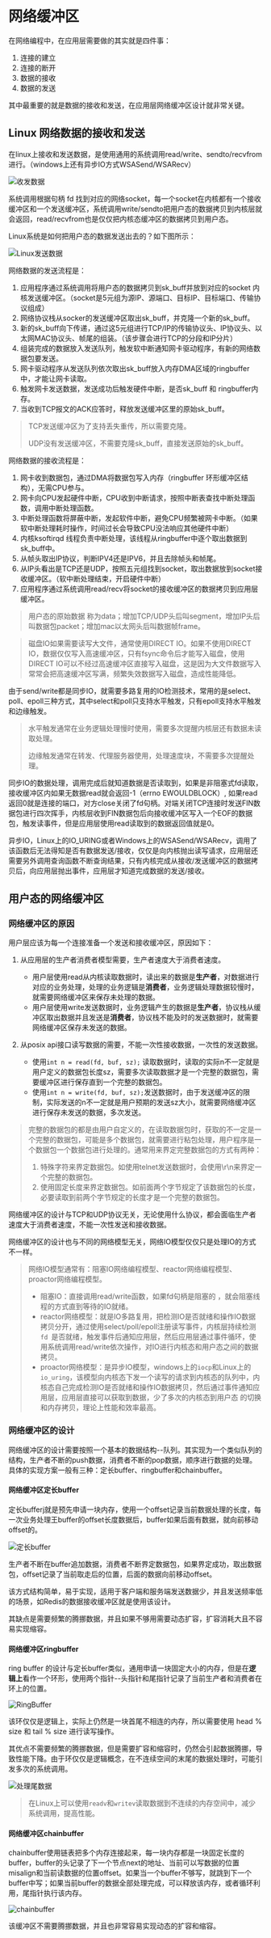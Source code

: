 # 网络缓冲区

在网络编程中，在应用层需要做的其实就是四件事：

1. 连接的建立
2. 连接的断开
3. 数据的接收
4. 数据的发送

其中最重要的就是数据的接收和发送，在应用层网络缓冲区设计就非常关键。

## Linux 网络数据的接收和发送

在linux上接收和发送数据，是使用通用的系统调用read/write、sendto/recvfrom 进行。（windows上还有异步IO方式WSASend/WSARecv）

![收发数据](./NetBuffer.assets/image-20240820234318657.png)

系统调用根据句柄 fd 找到对应的网络socket，每一个socket在内核都有一个接收缓冲区和一个发送缓冲区，系统调用write/sendto把用户态的数据拷贝到内核层就会返回，read/recvfrom也是仅仅把内核态缓冲区的数据拷贝到用户态。

Linux系统是如何把用户态的数据发送出去的？如下图所示：

![Linux发送数据](./NetBuffer.assets/image-20240820234928400.png)

网络数据的发送流程是：

1. 应用程序通过系统调用将用户态的数据拷贝到sk_buff并放到对应的socket 内核发送缓冲区。（socket是5元组为源IP、源端口、目标IP、目标端口、传输协议组成）
2. 网络协议栈从socker的发送缓冲区取出sk_buff，并克隆一个新的sk_buff。
3. 新的sk_buff向下传递，通过这5元组进行TCP/IP的传输协议头、IP协议头、以太网MAC协议头、帧尾的组装。（该步骤会进行TCP的分段和IP分片）
4. 组装完成的数据放入发送队列，触发软中断通知网卡驱动程序，有新的网络数据包要发送。
5. 网卡驱动程序从发送队列依次取出sk_buff放入内存DMA区域的ringbuffer中，才能让网卡读取。
6. 触发网卡发送数据，发送成功后触发硬件中断，是否sk_buff 和 ringbuffer内存。
7. 当收到TCP报文的ACK应答时，释放发送缓冲区里的原始sk_buff。

> TCP发送缓冲区为了支持丢失重传，所以需要克隆。
>
> UDP没有发送缓冲区，不需要克隆sk_buff，直接发送原始的sk_buff。

网络数据的接收流程是：

1. 网卡收到数据包，通过DMA将数据包写入内存（ringbuffer 环形缓冲区结构），无需CPU参与。
2. 网卡向CPU发起硬件中断，CPU收到中断请求，按照中断表查找中断处理函数，调用中断处理函数。
3. 中断处理函数将屏蔽中断，发起软件中断，避免CPU频繁被网卡中断。（如果软中断处理耗时操作，时间过长会导致CPU没法响应其他硬件中断）
4. 内核ksoftirqd 线程负责中断处理，该线程从ringbuffer中逐个取出数据到sk_buff中。
5. 从帧头取出IP协议，判断IPV4还是IPV6，并且去除帧头和帧尾。
6. 从IP头看出是TCP还是UDP，按照五元组找到socket，取出数据放到socket接收缓冲区。（软中断处理结束，开启硬件中断）
7. 应用程序通过系统调用read/recv将socket的接收缓冲区的数据拷贝到应用层缓冲区。

> 用户态的原始数据 称为data；增加TCP/UDP头后叫segment，增加IP头后叫数据包packet；增加mac以太网头后叫数据帧frame。

>  磁盘IO如果需要读写大文件，通常使用DIRECT IO。如果不使用DIRECT IO，数据仅仅写入高速缓冲区，只有fsync命令后才能写入磁盘，使用DIRECT IO可以不经过高速缓冲区直接写入磁盘，这是因为大文件数据写入常常会把高速缓冲区写满，频繁失效数据写入磁盘，造成性能降低。

由于send/write都是同步IO，就需要多路复用的IO检测技术，常用的是select、poll、epoll三种方式，其中select和poll只支持水平触发，只有epoll支持水平触发和边缘触发。

> 水平触发通常在业务逻辑处理慢时使用，需要多次提醒内核层还有数据未读取处理。
>
> 边缘触发通常在转发、代理服务器使用，处理速度块，不需要多次提醒处理。

同步IO的数据处理，调用完成后就知道数据是否读取到，如果是非阻塞式fd读取，接收缓冲区内如果无数据read就会返回-1（errno EWOULDBLOCK）, 如果read返回0就是连接的端口，对方close关闭了fd句柄。对端关闭TCP连接时发送FIN数据包进行四次挥手，内核层收到FIN数据包后向接收缓冲区写入一个EOF的数据包，触发读事件，但是应用层使用read读取到的数据返回值就是0。

异步IO，Linux上的IO_URING或者Windows上的WSASend/WSARecv，调用了该函数后无法得知是否有数据发送/接收，仅仅是向内核抛出读写请求，应用层还需要另外调用查询函数不断查询结果，只有内核完成从接收/发送缓冲区的数据拷贝后，向应用层抛出事件，应用层才知道完成数据的发送/接收。

## 用户态的网络缓冲区

### 网络缓冲区的原因

用户层应该为每一个连接准备一个发送和接收缓冲区，原因如下：

1. 从应用层的生产者消费者模型需要，生产者速度大于消费者速度。

    - 用户层使用read从内核读取数据时，读出来的数据是**生产者**，对数据进行对应的业务处理，处理的业务逻辑是**消费者**，业务逻辑处理数据较慢时，就需要网络缓冲区来保存未处理的数据。
    - 用户层使用write发送数据时，业务逻辑产生的数据是**生产者**，协议栈从缓冲区取出数据并且发送是**消费者**，协议栈不能及时的发送数据时，就需要网络缓冲区保存未发送的数据。

2. 从posix api接口读写数据的需要，不能一次性接收数据，一次性的发送数据。

    - 使用`int n = read(fd, buf, sz);` 读取数据时，读取的实际n不一定就是用户定义的数据包长度sz，需要多次读取数据才是一个完整的数据包，需要缓冲区进行保存直到一个完整的数据包。
    - 使用`int n = write(fd, buf, sz);`发送数据时，由于发送缓冲区的限制，实际发送的n不一定就是用户预期的发送sz大小，就需要网络缓冲区进行保存未发送的数据，多次发送。

    

> 完整的数据包的都是由用户自定义的，在读取数据包时，获取的不一定是一个完整的数据包，可能是多个数据包，就需要进行粘包处理，用户程序是一个数据包一个数据包进行处理的。通常用来界定完整数据包的方式有两种：
>
> 1. 特殊字符来界定数据包。如使用telnet发送数据时，会使用\r\n来界定一个完整的数据包。
> 2. 使用固定长度来界定数据包。如前面两个字节规定了该数据包的长度，必要读取到前两个字节规定的长度才是一个完整的数据包。

网络缓冲区的设计与TCP和UDP协议无关，无论使用什么协议，都会面临生产者速度大于消费者速度，不能一次性发送和接收数据。

网络缓冲区的设计也与不同的网络模型无关，网络IO模型仅仅只是处理IO的方式不一样。

> 网络IO模型通常有：阻塞IO网络编程模型、reactor网络编程模型、proactor网络编程模型。
>
> - 阻塞IO：直接调用read/write函数，如果fd句柄是阻塞的 ，就会阻塞线程的方式直到等待的IO就绪。
> - reactor网络模型：就是IO多路复用，把检测IO是否就绪和操作IO数据拷贝分开，通过使用select/poll/epoll注册读写事件，内核层持续检测 `fd `是否就绪，触发事件后通知应用层，然后应用层通过事件循环，使用系统调用read/write依次操作，对IO进行内核态和用户态之间的数据拷贝。
> - proactor网络模型：是异步IO模型，windows上的`iocp`和Linux上的`io_uring`，该模型向内核态下发一个读写的请求到内核态的队列中，内核态自己完成检测IO是否就绪和操作IO数据拷贝，然后通过事件通知应用层，应用层直接可以获取到数据，少了多次的内核态到用户态 的切换和内存拷贝，理论上性能和效率最高。

### 网络缓冲区的设计

网络缓冲区的设计需要按照一个基本的数据结构--队列。其实现为一个类似队列的结构，生产者不断的push数据，消费者不断的pop数据，顺序进行数据的处理。具体的实现方案一般有三种：定长buffer、ringbuffer和chainbuffer。

#### 网络缓冲区定长buffer

定长bufferj就是预先申请一块内存，使用一个offset记录当前数据处理的长度，每一次业务处理王buffer的offset长度数据后，buffer如果后面有数据，就向前移动offset的。

![定长buffer](./NetBuffer.assets/image-20240823204141610.png)

生产者不断在buffer追加数据，消费者不断界定数据包，如果界定成功，取出数据包，offset记录了当前取走后的位置，后面的数据向前移动offset。

该方式结构简单，易于实现，适用于客户端和服务端发送数据少，并且发送频率低的场景，如Redis的数据接收缓冲区就是使用该设计。

其缺点是需要频繁的腾挪数据，并且如果不够用需要动态扩容，扩容消耗大且不容易实现缩容。

#### 网络缓冲区ringbuffer

ring buffer 的设计与定长buffer类似，通用申请一块固定大小的内存，但是在**逻辑上**看作一个环形，使用两个指针--头指针和尾指针记录了当前生产者和消费者在环上的位置。

![RingBuffer](./NetBuffer.assets/image-20240823205204695.png)

该环仅仅是逻辑上，实际上仍然是一块首尾不相连的内存，所以需要使用 head % size 和 tail % size 进行读写操作。

其优点不需要频繁的腾挪数据，但是需要扩容和缩容时，仍然会引起数据腾挪，导致性能下降。由于环仅仅是逻辑概念，在不连续空间的末尾的数据处理时，可能引发多次的系统调用。

![处理尾数据](./NetBuffer.assets/image-20240823210136381.png)

> 在Linux上可以使用`readv`和`writev`读取数据到不连续的内存空间中，减少系统调用，提高性能。

#### 网络缓冲区chainbuffer

chainbuffer使用链表把多个内存连接起来，每一块内存都是一块固定长度的buffer，buffer的头记录了下一个节点next的地址、当前可以写数据的位置misalign和当前读数据的位置offset。如果当一个buffer不够写，就跳到下一个buffer中写；如果当前buffer的数据全部处理完成，可以释放该内存，或者循环利用，尾指针执行该内存。

![chainbuffer](./NetBuffer.assets/image-20240823211453801.png)

该缓冲区不需要腾挪数据，并且也非常容易实现动态的扩容和缩容。
